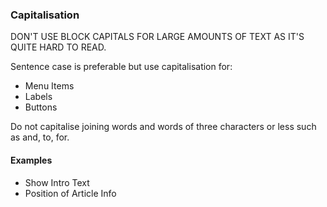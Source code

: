 ### Capitalisation

DON'T USE BLOCK CAPITALS FOR LARGE AMOUNTS OF TEXT AS IT'S QUITE HARD TO READ.

Sentence case is preferable but use capitalisation for:

* Menu Items  
* Labels  
* Buttons  

Do not capitalise joining words and words of three characters or less such as and, to, for.

#### Examples
* Show Intro Text  
* Position of Article Info



